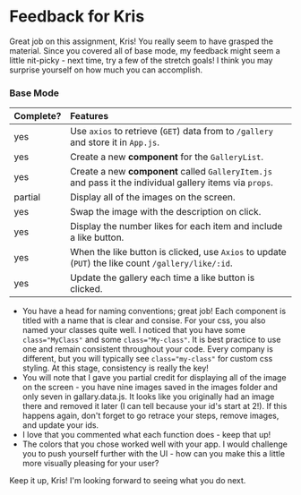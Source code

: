# Feedback for Kris

Great job on this assignment, Kris! You really seem to have grasped the material. Since you covered all of base mode, my feedback might seem a little nit-picky - next time, try a few of the stretch goals! I think you may surprise yourself on how much you can accomplish.

### Base Mode

| Complete? |                                                 Features                                                 |
| :-------- | :------------------------------------------------------------------------------------------------------- |
|    yes    | Use `axios` to retrieve (`GET`) data from to `/gallery` and store it in `App.js`.                        |
|    yes    | Create a new **component** for the `GalleryList`.                                                        |
|    yes    | Create a new **component** called `GalleryItem.js` and pass it the individual gallery items via `props`. |
|  partial  | Display all of the images on the screen.                                                                 |
|    yes    | Swap the image with the description on click.                                                            |
|    yes    | Display the number likes for each item and include a like button.                                        |           
|    yes    | When the like button is clicked, use `Axios` to update (`PUT`) the like count `/gallery/like/:id`.       |
|    yes    | Update the gallery each time a like button is clicked.                                                   |

- You have a head for naming conventions; great job! Each component is titled with a name that is clear and consise. For your css, you also named your classes quite well. I noticed that you have some ```class="MyClass"``` and some ```class="My-class"```. It is best practice to use one and remain consistent throughout your code. Every company is different, but you will typically see ```class="my-class"``` for custom css styling. At this stage, consistency is really the key!
- You will note that I gave you partial credit for displaying all of the image on the screen - you have nine images saved in the images folder
and only seven in gallary.data.js. It looks like you originally had an image there and removed it later (I can tell because your id's start at 2!). If this
happens again, don't forget to go retrace your steps, remove images, and update your ids.
- I love that you commented what each function does - keep that up!
- The colors that you chose worked well with your app. I would challenge you to push yourself further with the UI - how can you make this a little more visually pleasing for your user?

Keep it up, Kris! I'm looking forward to seeing what you do next.

